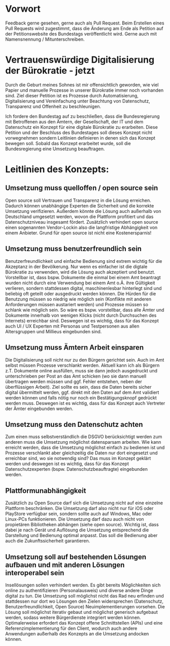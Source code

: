 # Vorwort
Feedback gerne gesehen, gerne auch als Pull Request. Beim Erstellen eines Pull Requests wird zugestimmt, dass die Änderung am Ende als Petition auf der Petitionswebsite des Bundestags veröffentlicht wird. Gerne auch mit Namensnennung / Mitunterschreiben.


# Vertrauenswürdige Digitalisierung der Bürokratie - jetzt

Durch die Geburt meines Sohnes ist mir offensichtlich geworden, wie viel Papier und manuelle Prozesse in unserer Bürokratie immer noch vorhanden sind. Ziel dieser Petition ist es Prozesse durch Automatisierung, Digitalisierung und Vereinfachung unter Beachtung von Datenschutz, Transparenz und Offenheit zu beschleunigen.

Ich fordere den Bundestag auf zu beschließen, dass die Bundesregierung mit Betroffenen aus den Ämtern, der Gesellschaft, der IT und dem Datenschutz ein Konzept für eine digitale Bürokratie zu erarbeiten. Diese Petition und der Beschluss des Bundestages soll dieses Konzept nicht vorwegnehmen sondern Leitlinien definieren in denen sich das Konzept bewegen soll. Sobald das Konzept erarbeitet wurde, soll die Bundesregierung eine Umsetzung beauftragen.

# Leitlinien des Konzepts:

## Umsetzung muss quelloffen / open source sein
Open source soll Vertrauen und Transparenz in die Lösung erreichen. Dadurch können unabhängige Experten die Sicherheit und die korrekte Umsetzung verifizieren. Außerdem könnte die Lösung auch außerhalb von Deutschland umgesetzt werden, wovon die Plattform profitiert und das Datenschutzniveau insgesamt fördert. Zusätzlich verhindert open source einen sogenannten Vendor-Lockin also die langfristige Abhängigkeit von einem Anbieter. Grund für open source ist nicht eine Kostenersparnis!

## Umsetzung muss benutzerfreundlich sein
Benutzerfreundlichkeit und einfache Bedienung sind extrem wichtig für die Akzeptanz in der Bevölkerung. Nur wenn es einfacher ist die digtale Bürokratie zu verwenden, wird die Lösung auch akzeptiert und benutzt. Vorstellbar ist, dass bspw. Dokumente die einmal bei einem Amt beantragt wurden nicht durch eine Verwendung bei einem Amt o.Ä. ihre Gültigkeit verlieren, sondern stattdessen digital, maschinenlesbar hinterlegt sind und beliebig oft geteilt oder ausgedruckt werden können. Die Hürden für die Benutzung müssen so niedrig wie möglich sein (Konflikte mit anderen Anforderungen müssen austariert werden) und Prozesse müssen so schlank wie möglich sein. So wäre es bspw. vorstellbar, dass alle Ämter und Dokumente innerhalb von wenigen Klicks (nicht durch Durchsuchen des Internets) erreichbar sind. Deswegen ist es wichtig, dass für das Konzept auch UI / UX Experten mit Personas und Testpersonen aus allen Altersgruppen und Millieus eingebunden sind.

## Umsetzung muss Ämtern Arbeit einsparen
Die Digitalisierung soll nicht nur zu den Bürgern gerichtet sein. Auch im Amt selbst müssen Prozesse verschlankt werden. Aktuell kann ich als Bürgern z.T. Dokumente online ausfüllen, muss sie dann jedoch ausgedruckt und unterschrieben per Post an das Amt schicken (wo sie dann manuell übertragen werden müssen und ggf. Fehler entstehen, neben der überflüssigen Arbeit). Ziel sollte es sein, dass die Daten bereits sicher digital übermittelt werden, ggf. direkt mit den Daten auf dem Amt validiert werden können und falls nötig nur noch ein Bestätigungsknopf gedrückt werden muss. Deswegen ist es wichtig, dass für das Konzept auch Vertreter der Ämter eingebunden werden.

## Umsetzung muss den Datenschutz achten
Zum einen muss selbstverständlich die DSGVO berücksichtigt werden zum anderen muss die Umsetzung möglichst datensparsam arbeiten. Wie kann erreicht werden, dass die Umsetzung möglichst einfach zu bedienen ist und Prozesse verschlankt aber gleichzeitig die Daten nur dort eingesetzt und erreichbar sind, wo sie notwendig sind? Das muss im Konzept geklärt werden und deswegen ist es wichtig, dass für das Konzept Datenschutzexperten (bspw. Datenschutzbeauftragte) eingebunden werden.

## Plattformunabhängigkeit
Zusätzlich zu Open Source darf sich die Umsetzung nicht auf eine einzelne Plattform beschränken. Die Umsetzung darf also nicht nur für iOS oder PlayStore verfügbar sein, sondern sollte auch auf Windows, Mac oder Linux-PCs funktionieren. Die Umsetzung darf dazu auch nicht von propietären Bibliotheken abhängen (siehe open source). Wichtig ist, dass dabei je nach Gerät und Auflösung die Umsetzung entsprechend die Darstellung und Bedienung optimal anpasst. Das soll die Bedienung aber auch die Zukunftssicherheit garantieren.

## Umsetzung soll auf bestehenden Lösungen aufbauen und mit anderen Lösungen interoperabel sein
Insellösungen sollen verhindert werden. Es gibt bereits Möglichkeiten sich online zu authentifizieren (Personalausweis) und diverse andere Dinge digital zu tun. Die Umsetzung soll möglichst nicht das Rad neu erfinden und stattdessen nur dort wo Lösungen den Zielen widersprechen (Datenschutz, Benutzerfreundlichkeit, Open Source) Neuimplementierungen vorsehen. Die Lösung soll möglichst iterativ gebaut und möglichst generisch aufgebaut werden, sodass weitere Bürgerdienste integriert werden können. Optimalerweise erfordert das Konzept offene Schnittstellen (APIs) und eine Referenzimplementierung für den Client, wodurch auch andere Anwendungen außerhalb des Konzepts an die Umsetzung andocken können.
